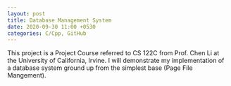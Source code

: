 ```yaml
---
layout: post
title: Database Management System
date: 2020-09-30 11:00 +0530
categories: C/Cpp, GitHub
---
```


This project is a Project Course referred to CS 122C from Prof. Chen Li at the University of California, Irvine. 
I will demonstrate my implementation of a database system ground up from the simplest base (Page File Mangement).